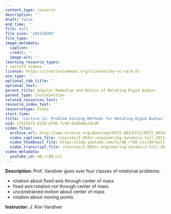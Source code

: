 ```yaml
---
content_type: resource
description: ''
draft: false
end_time: ''
file: null
file_size: '242118385'
file_type: ''
image_metadata:
  caption: ''
  credit: ''
  image-alt: ''
learning_resource_types:
- Lecture Videos
license: https://creativecommons.org/licenses/by-nc-sa/4.0/
ocw_type: ''
optional_tab_title: ''
optional_text: ''
parent_title: Angular Momentum and Motion of Rotating Rigid Bodies
parent_type: CourseSection
related_resources_text: ''
resource_index_text: ''
resourcetype: Video
start_time: ''
title: 'Lecture 12: Problem Solving Methods for Rotating Rigid Bodies'
uid: 1fb3d173-913d-ef4b-7c9d-0a9566a24cd0
video_files:
  archive_url: http://www.archive.org/download/MIT2.003SCF11/MIT2_003SCF11_lec12_300k.mp4
  video_captions_file: /courses/2-003sc-engineering-dynamics-fall-2011/19fd145867ce577c94e64ddba0d01acb_mB_rrEN_Ltc.vtt
  video_thumbnail_file: https://img.youtube.com/vi/mB_rrEN_Ltc/default.jpg
  video_transcript_file: /courses/2-003sc-engineering-dynamics-fall-2011/deadf72e8c0b1228345313c769873683_mB_rrEN_Ltc.pdf
video_metadata:
  youtube_id: mB_rrEN_Ltc
---
```

**Description:** Prof. Vandiver goes over four classes of rotational problems:

*   rotation about fixed axis through center of mass
*   fixed axis rotation not through center of mass
*   unconstrained motion about center of mass
*   rotation about moving points.

**Instructor:** J. Kim Vandiver